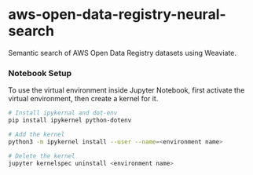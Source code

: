 # aws-open-data-registry-neural-search

Semantic search of AWS Open Data Registry datasets using Weaviate.

### Notebook Setup
To use the virtual environment inside Jupyter Notebook, first activate the virtual environment, then create a kernel for it.
```bash
# Install ipykernal and dot-env
pip install ipykernel python-dotenv

# Add the kernel
python3 -m ipykernel install --user --name=<environment name>

# Delete the kernel
jupyter kernelspec uninstall <environment name>
```

<!-- ## Useful commands

* `npm run build`   compile typescript to js
* `npm run watch`   watch for changes and compile
* `npm run test`    perform the jest unit tests
* `cdk deploy`      deploy this stack to your default AWS account/region
* `cdk diff`        compare deployed stack with current state
* `cdk synth`       emits the synthesized CloudFormation template -->